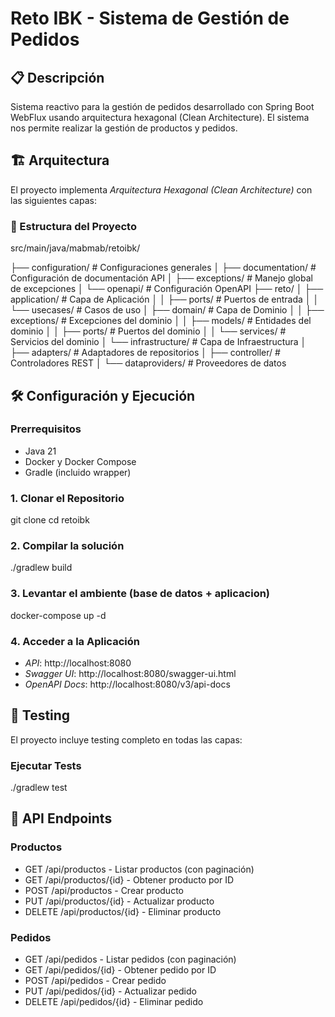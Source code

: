 # Reto IBK - Sistema de Gestión de Pedidos

## 📋 Descripción

Sistema reactivo para la gestión de pedidos desarrollado con Spring Boot WebFlux usando arquitectura hexagonal (Clean Architecture). El sistema nos permite realizar la gestión de productos y pedidos.

## 🏗 Arquitectura

El proyecto implementa *Arquitectura Hexagonal (Clean Architecture)* con las siguientes capas:

### 📁 Estructura del Proyecto

src/main/java/mabmab/retoibk/

├── configuration/          # Configuraciones generales
│   ├── documentation/      # Configuración de documentación API
│   ├── exceptions/         # Manejo global de excepciones
│   └── openapi/            # Configuración OpenAPI
├── reto/
│   ├── application/        # Capa de Aplicación
│   │   ├── ports/          # Puertos de entrada
│   │   └── usecases/       # Casos de uso
│   ├── domain/             # Capa de Dominio
│   │   ├── exceptions/     # Excepciones del dominio
│   │   ├── models/         # Entidades del dominio
│   │   ├── ports/          # Puertos del dominio
│   │   └── services/       # Servicios del dominio
│   └── infrastructure/     # Capa de Infraestructura
│       ├── adapters/       # Adaptadores de repositorios
│       ├── controller/     # Controladores REST
│       └── dataproviders/  # Proveedores de datos


## 🛠 Configuración y Ejecución

### Prerrequisitos
- Java 21
- Docker y Docker Compose
- Gradle (incluido wrapper)

### 1. Clonar el Repositorio

git clone <repository-url>
cd retoibk

### 2. Compilar la solución

./gradlew build

### 3. Levantar el ambiente (base de datos + aplicacion)

docker-compose up -d

### 4. Acceder a la Aplicación
- *API*: http://localhost:8080
- *Swagger UI*: http://localhost:8080/swagger-ui.html
- *OpenAPI Docs*: http://localhost:8080/v3/api-docs

## 🧪 Testing

El proyecto incluye testing completo en todas las capas:

### Ejecutar Tests

./gradlew test

## 📡 API Endpoints

### Productos
- GET /api/productos - Listar productos (con paginación)
- GET /api/productos/{id} - Obtener producto por ID
- POST /api/productos - Crear producto
- PUT /api/productos/{id} - Actualizar producto
- DELETE /api/productos/{id} - Eliminar producto

### Pedidos
- GET /api/pedidos - Listar pedidos (con paginación)
- GET /api/pedidos/{id} - Obtener pedido por ID
- POST /api/pedidos - Crear pedido
- PUT /api/pedidos/{id} - Actualizar pedido
- DELETE /api/pedidos/{id} - Eliminar pedido
